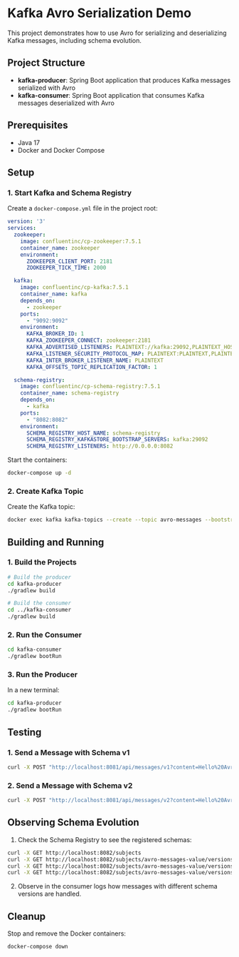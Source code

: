 # Kafka Avro Serialization Demo

This project demonstrates how to use Avro for serializing and deserializing Kafka messages, including schema evolution.

## Project Structure

- **kafka-producer**: Spring Boot application that produces Kafka messages serialized with Avro
- **kafka-consumer**: Spring Boot application that consumes Kafka messages deserialized with Avro

## Prerequisites

- Java 17
- Docker and Docker Compose

## Setup

### 1. Start Kafka and Schema Registry

Create a `docker-compose.yml` file in the project root:

```yaml
version: '3'
services:
  zookeeper:
    image: confluentinc/cp-zookeeper:7.5.1
    container_name: zookeeper
    environment:
      ZOOKEEPER_CLIENT_PORT: 2181
      ZOOKEEPER_TICK_TIME: 2000

  kafka:
    image: confluentinc/cp-kafka:7.5.1
    container_name: kafka
    depends_on:
      - zookeeper
    ports:
      - "9092:9092"
    environment:
      KAFKA_BROKER_ID: 1
      KAFKA_ZOOKEEPER_CONNECT: zookeeper:2181
      KAFKA_ADVERTISED_LISTENERS: PLAINTEXT://kafka:29092,PLAINTEXT_HOST://localhost:9092
      KAFKA_LISTENER_SECURITY_PROTOCOL_MAP: PLAINTEXT:PLAINTEXT,PLAINTEXT_HOST:PLAINTEXT
      KAFKA_INTER_BROKER_LISTENER_NAME: PLAINTEXT
      KAFKA_OFFSETS_TOPIC_REPLICATION_FACTOR: 1

  schema-registry:
    image: confluentinc/cp-schema-registry:7.5.1
    container_name: schema-registry
    depends_on:
      - kafka
    ports:
      - "8082:8082"
    environment:
      SCHEMA_REGISTRY_HOST_NAME: schema-registry
      SCHEMA_REGISTRY_KAFKASTORE_BOOTSTRAP_SERVERS: kafka:29092
      SCHEMA_REGISTRY_LISTENERS: http://0.0.0.0:8082
```

Start the containers:

```bash
docker-compose up -d
```

### 2. Create Kafka Topic

Create the Kafka topic:

```bash
docker exec kafka kafka-topics --create --topic avro-messages --bootstrap-server kafka:29092 --partitions 1 --replication-factor 1
```

## Building and Running

### 1. Build the Projects

```bash
# Build the producer
cd kafka-producer
./gradlew build

# Build the consumer
cd ../kafka-consumer
./gradlew build
```

### 2. Run the Consumer

```bash
cd kafka-consumer
./gradlew bootRun
```

### 3. Run the Producer

In a new terminal:

```bash
cd kafka-producer
./gradlew bootRun
```

## Testing

### 1. Send a Message with Schema v1

```bash
curl -X POST "http://localhost:8081/api/messages/v1?content=Hello%20Avro"
```

### 2. Send a Message with Schema v2

```bash
curl -X POST "http://localhost:8081/api/messages/v2?content=Hello%20Avro%20v2&priority=HIGH"
```

## Observing Schema Evolution

1. Check the Schema Registry to see the registered schemas:

```bash
curl -X GET http://localhost:8082/subjects
curl -X GET http://localhost:8082/subjects/avro-messages-value/versions
curl -X GET http://localhost:8082/subjects/avro-messages-value/versions/1
curl -X GET http://localhost:8082/subjects/avro-messages-value/versions/2
```

2. Observe in the consumer logs how messages with different schema versions are handled.

## Cleanup

Stop and remove the Docker containers:

```bash
docker-compose down
```